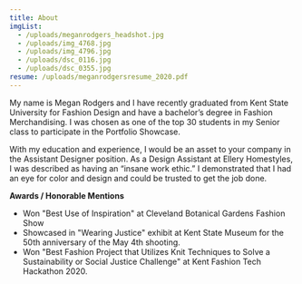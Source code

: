 ```yaml
---
title: About
imgList:
  - /uploads/meganrodgers_headshot.jpg
  - /uploads/img_4768.jpg
  - /uploads/img_4796.jpg
  - /uploads/dsc_0116.jpg
  - /uploads/dsc_0355.jpg
resume: /uploads/meganrodgersresume_2020.pdf
---
```

My name is Megan Rodgers and I have recently graduated from Kent State University for Fashion Design and have a bachelor’s degree in Fashion Merchandising. I was chosen as one of the top 30 students in my Senior class to participate in the Portfolio Showcase.

With my education and experience, I would be an asset to your company in the Assistant Designer position. As a Design Assistant at Ellery Homestyles, I was described as having an “insane work ethic.” I demonstrated that I had an eye for color and design and could be trusted to get the job done.

**Awards / Honorable Mentions**

* Won "Best Use of Inspiration" at Cleveland Botanical Gardens Fashion Show
* Showcased in "Wearing Justice" exhibit at Kent State Museum for the 50th anniversary of the May 4th shooting.
* Won "Best Fashion Project that Utilizes Knit Techniques to Solve a Sustainability or Social Justice Challenge" at Kent Fashion Tech Hackathon 2020.